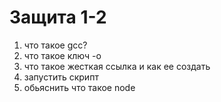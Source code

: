 # Защита 1-2
1) что такое gcc?
2) что такое ключ -о
3) что такое жесткая ссылка и как ее создать
4) запустить скрипт
5) обьяснить что такое node
